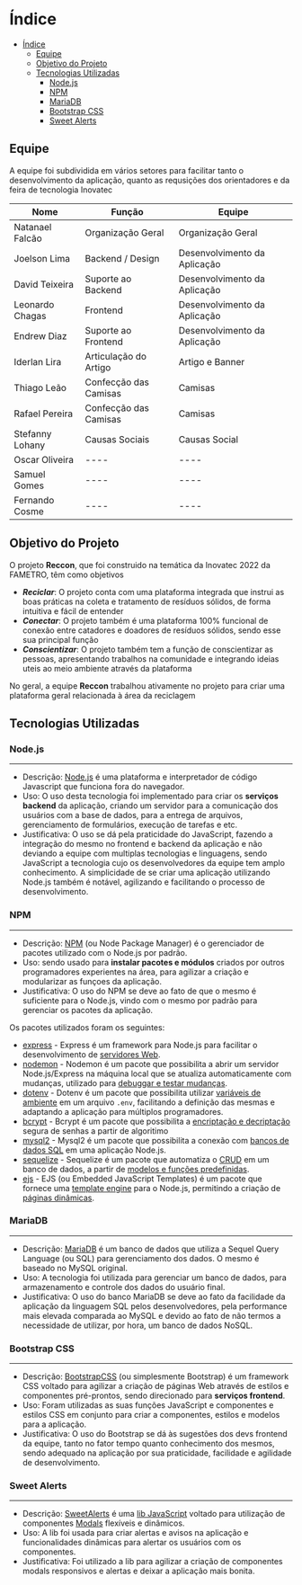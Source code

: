 # Índice

- [Índice](#índice)
  - [Equipe](#equipe)
  - [Objetivo do Projeto](#objetivo-do-projeto)
  - [Tecnologias Utilizadas](#tecnologias-utilizadas)
    - [Node.js](#nodejs)
    - [NPM](#npm)
    - [MariaDB](#mariadb)
    - [Bootstrap CSS](#bootstrap-css)
    - [Sweet Alerts](#sweet-alerts)

## Equipe

A equipe foi subdividida em vários setores para facilitar tanto o desenvolvimento da aplicação, quanto as requsições dos orientadores e da feira de tecnologia Inovatec

| Nome            | Função                | Equipe                       |
| --------------- | --------------------- | ---------------------------- |
| Natanael Falcão | Organização Geral     | Organização Geral            |
| Joelson Lima    | Backend / Design      | Desenvolvimento da Aplicação |
| David Teixeira  | Suporte ao Backend    | Desenvolvimento da Aplicação |
| Leonardo Chagas | Frontend              | Desenvolvimento da Aplicação |
| Endrew Diaz     | Suporte ao Frontend   | Desenvolvimento da Aplicação |
| Iderlan Lira    | Articulação do Artigo | Artigo e Banner              |
| Thiago Leão     | Confecção das Camisas | Camisas                      |
| Rafael Pereira  | Confecção das Camisas | Camisas                      |
| Stefanny Lohany | Causas Sociais        | Causas Social                |
| Oscar Oliveira  | ----                  | ----                         |
| Samuel Gomes    | ----                  | ----                         |
| Fernando Cosme  | ----                  | ----                         |

## Objetivo do Projeto

O projeto **Reccon**, que foi construido na temática da Inovatec 2022 da FAMETRO, têm como objetivos

- **_Reciclar_**: O projeto conta com uma plataforma integrada que instrui as boas práticas na coleta e tratamento de resíduos sólidos, de forma intuitiva e fácil de entender
- **_Conectar_**: O projeto também é uma plataforma 100% funcional de conexão entre catadores e doadores de resíduos sólidos, sendo esse sua principal função
- **_Conscientizar_**: O projeto também tem a função de conscientizar as pessoas, apresentando trabalhos na comunidade e integrando ideias uteis ao meio ambiente através da plataforma

No geral, a equipe **Reccon** trabalhou ativamente no projeto para criar uma plataforma geral relacionada à área da reciclagem

## Tecnologias Utilizadas

### Node.js

---

- Descrição: [Node.js](https://nodejs.org/pt-br/) é uma plataforma e interpretador de código Javascript que funciona fora do navegador.
- Uso: O uso desta tecnologia foi implementado para criar os **serviços backend** da aplicação, criando um servidor para a comunicação dos usuários com a base de dados, para a entrega de arquivos, gerenciamento de formulários, execução de tarefas e etc.
- Justificativa: O uso se dá pela praticidade do JavaScript, fazendo a integração do mesmo no frontend e backend da aplicação e não deviando a equipe com multiplas tecnologias e linguagens, sendo JavaScript a tecnologia cujo os desenvolvedores da equipe tem amplo conhecimento. A simplicidade de se criar uma aplicação utilizando Node.js também é notável, agilizando e facilitando o processo de desenvolvimento.

### NPM

---

- Descrição: [NPM](https://www.npmjs.com/) (ou Node Package Manager) é o gerenciador de pacotes utilizado com o Node.js por padrão.
- Uso: sendo usado para **instalar pacotes e módulos** criados por outros programadores experientes na área, para agilizar a criação e modularizar as funçoes da aplicação.
- Justificativa: O uso do NPM se deve ao fato de que o mesmo é suficiente para o Node.js, vindo com o mesmo por padrão para gerenciar os pacotes da aplicação.

Os pacotes utilizados foram os seguintes:

- [express](https://www.npmjs.com/package/express) - Express é um framework para Node.js para facilitar o desenvolvimento de [servidores Web](https://developer.mozilla.org/pt-BR/docs/Learn/Common_questions/What_is_a_web_server).
- [nodemon](https://www.npmjs.com/package/nodemon) - Nodemon é um pacote que possibilita a abrir um servidor Node.js/Express na máquina local que se atualiza automaticamente com mudanças, utilizado para [debuggar e testar mudanças](https://www.hostgator.com.br/blog/debug-desenvolvimento-web/).
- [dotenv](https://www.npmjs.com/package/dotenv) - Dotenv é um pacote que possibilita utilizar [variáveis de ambiente](https://pt.wikipedia.org/wiki/Vari%C3%A1vel_de_ambiente) em um arquivo `.env`, facilitando a definição das mesmas e adaptando a aplicação para múltiplos programadores.
- [bcrypt](https://www.npmjs.com/package/bcrypt) - Bcrypt é um pacote que possibilita a [encriptação e decriptação](https://www.voitto.com.br/blog/artigo/o-que-e-hash-e-como-funciona) segura de senhas a partir de algoritimo
- [mysql2](https://www.npmjs.com/package/mysql2) - Mysql2 é um pacote que possibilita a conexão com [bancos de dados SQL](https://www.alura.com.br/artigos/o-que-e-sql) em uma aplicação Node.js.
- [sequelize](https://www.npmjs.com/package/sequelize) - Sequelize é um pacote que automatiza o [CRUD](https://developer.mozilla.org/pt-BR/docs/Glossary/CRUD) em um banco de dados, a partir de [modelos e funções predefinidas](https://www.lewagon.com/pt-BR/blog/o-que-e-padrao-mvc).
- [ejs](https://www.npmjs.com/package/ejs) - EJS (ou Embedded JavaScript Templates) é um pacote que fornece uma [template engine](https://www.treinaweb.com.br/blog/o-que-e-template-engine) para o Node.js, permitindo a criação de [páginas dinâmicas](https://www.agenciamacan.com.br/blog/site-dinamico-vs-estatico-qual-a-diferenca-entre-eles).

### MariaDB

---

- Descrição: [MariaDB](https://mariadb.org/) é um banco de dados que utiliza a Sequel Query Language (ou SQL) para gerenciamento dos dados. O mesmo é baseado no MySQL original.
- Uso: A tecnologia foi utilizada para gerenciar um banco de dados, para armazenamento e controle dos dados do usuário final.
- Justificativa: O uso do banco MariaDB se deve ao fato da facilidade da aplicação da linguagem SQL pelos desenvolvedores, pela performance mais elevada comparada ao MySQL e devido ao fato de não termos a necessidade de utilizar, por hora, um banco de dados NoSQL.

### Bootstrap CSS

---

- Descrição: [BootstrapCSS](https://getbootstrap.com/) (ou simplesmente Bootstrap) é um framework CSS voltado para agilizar a criação de páginas Web através de estilos e componentes pré-prontos, sendo direcionado para **serviços frontend**.
- Uso: Foram utilizadas as suas funções JavaScript e componentes e estilos CSS em conjunto para criar a componentes, estilos e modelos para a aplicação.
- Justificativa: O uso do Bootstrap se dá às sugestões dos devs frontend da equipe, tanto no fator tempo quanto conhecimento dos mesmos, sendo adequado na aplicação por sua praticidade, facilidade e agilidade de desenvolvimento.

### Sweet Alerts

---

- Descrição: [SweetAlerts](https://sweetalert2.github.io/) é uma [lib JavaScript](https://pt.khanacademy.org/computing/computer-programming/html-css-js/using-js-libraries-in-your-webpage/a/whats-a-js-library) voltado para utilização de componentes [Modals](http://lucasmaiaesilva.com.br/posts/criando-modal-simples-com-html-e-css/) flexíveis e dinâmicos.
- Uso: A lib foi usada para criar alertas e avisos na aplicação e funcionalidades dinâmicas para alertar os usuários com os componentes.
- Justificativa: Foi utilizado a lib para agilizar a criação de componentes modals responsivos e alertas e deixar a aplicação mais bonita.
